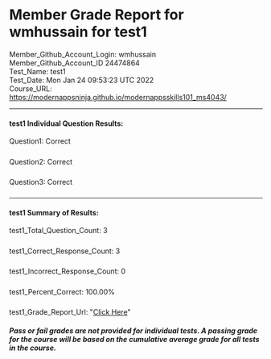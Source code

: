 # Member Grade Report for wmhussain for test1  
   
Member_Github_Account_Login: wmhussain  
Member_Github_Account_ID 24474864  
Test_Name: test1  
Test_Date: Mon Jan 24 09:53:23 UTC 2022  
Course_URL: https://modernappsninja.github.io/modernappsskills101_ms4043/  
   
---  
#### test1 Individual Question Results:  
Question1: Correct  
#####  
Question2: Correct  
#####  
Question3: Correct  
#####  
---  
#### test1 Summary of Results:  
test1_Total_Question_Count: 3  
#####  
test1_Correct_Response_Count: 3  
#####  
test1_Incorrect_Response_Count: 0  
#####  
test1_Percent_Correct: 100.00%  
#####  
test1_Grade_Report_Url: "[Click Here](https://github.com/modernappsninjas/wmhussain/blob/main/static/userdata/courses/modernappsskills101_ms4043/grade_report.pr320.test1.md)"
##### Pass or fail grades are not provided for individual tests. A passing grade for the course will be based on the cumulative average grade for all tests in the course.  
